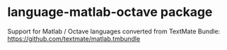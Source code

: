 # language-matlab-octave package

Support for Matlab / Octave languages converted from TextMate Bundle:
https://github.com/textmate/matlab.tmbundle
